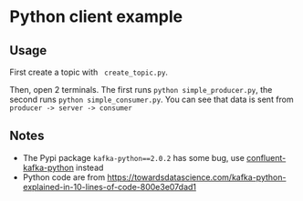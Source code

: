 # Python client example

## Usage

First create a topic with ` create_topic.py`.  

Then, open 2 terminals. The first runs `python simple_producer.py`, the second runs `python simple_consumer.py`. You can see that data is sent from `producer -> server -> consumer`

## Notes

- The Pypi package `kafka-python==2.0.2` has some bug, use [confluent-kafka-python](https://github.com/confluentinc/confluent-kafka-python) instead
- Python code are from <https://towardsdatascience.com/kafka-python-explained-in-10-lines-of-code-800e3e07dad1>